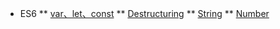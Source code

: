 <!-- 侧边栏配置文件  -->
* ES6
** [var、let、const](/ES6/var、let、const)
** [Destructuring](/ES6/Destructuring)
** [String](/ES6/String)
** [Number](/ES6/Number)